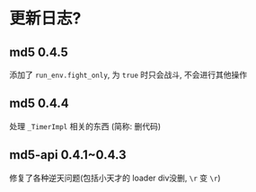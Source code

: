 # 更新日志?

## md5 0.4.5

添加了 `run_env.fight_only`, 为 `true` 时只会战斗, 不会进行其他操作

## md5 0.4.4

处理 `_TimerImpl` 相关的东西 (简称: 删代码)

## md5-api 0.4.1~0.4.3

修复了各种逆天问题(包括小天才的 loader div没删, `\r` 变 `\r`)
